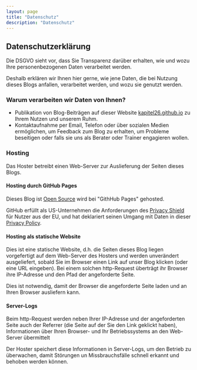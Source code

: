 ```yaml
---
layout: page
title: "Datenschutz"
description: "Datenschutz"
---
```


## Datenschutzerklärung

Die DSGVO sieht vor,
dass Sie Transparenz darüber erhalten,
wie und wozu Ihre personenbezogenen Daten verarbeitet werden.

Deshalb erklären wir Ihnen hier gerne,
wie jene Daten,
die bei Nutzung dieses Blogs anfallen,
verarbeitet werden,
und wozu sie genutzt werden.


### Warum verarbeiten wir Daten von Ihnen?

 * Publikation von Blog-Beiträgen auf dieser Website [kapitel26.github.io](https://kapitel26.github.io) zu Ihrem Nutzen und unserem Ruhm.
 * Kontaktaufnahme per Email, Telefon oder über sozialen Medien ermöglichen, um Feedback zum Blog zu erhalten, um Probleme beseitigen oder falls sie uns als Berater oder Trainer engagieren wollen.

### Hosting

Das Hoster betreibt einen Web-Server zur Auslieferung der Seiten dieses Blogs.

#### Hosting durch GitHub Pages

Dieses Blog ist [Open Source](/license.html) wird bei "GithHub Pages"
 gehosted.

GitHub erfüllt als US-Unternehmen die Anforderungen des [Privacy Shield](https://www.privacyshield.gov/participant?id=a2zt000000001K2AAI) für Nutzer aus der EU, und hat deklariert seinen Umgang mit Daten in dieser [Privacy Policy](https://help.github.com/articles/github-privacy-statement/).

#### Hosting als statische Website

Dies ist eine statische Website,
d.h. die Seiten dieses Blog liegen vorgefertigt auf dem Web-Server des Hosters und werden unverändert ausgeliefert,
sobald Sie im Browser einen Link auf unser Blog klicken (oder eine URL eingeben).
Bei einem solchen http-Request überträgt ihr Browser
ihre IP-Adresse und den Pfad der angeforderte Seite.

Dies ist notwendig, damit der Browser die angeforderte Seite laden und an Ihren Browser ausliefern kann.

#### Server-Logs

Beim http-Request werden neben Ihrer IP-Adresse und der angeforderten Seite auch der Referrer (die Seite auf der Sie den Link geklickt haben), Informationen über Ihren Browser- und Ihr Betriebssystems an den Web-Server übermittelt

Der Hoster speichert diese Informationen in Server-Logs, um den Betrieb zu überwachen, damit Störungen un Missbrauchsfälle schnell erkannt und behoben werden können.

